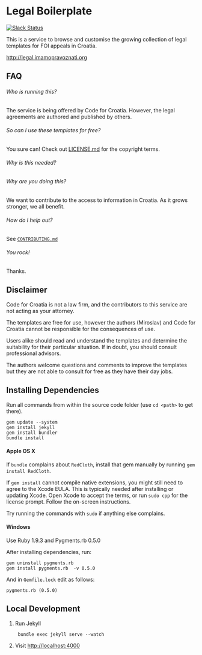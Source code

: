 # Legal Boilerplate

[![Slack Status](http://slackin.codeforcroatia.org/badge.svg)](http://codeforcroatia.org/slackin)

This is a service to browse and customise the growing collection of legal templates for FOI appeals in Croatia.

<http://legal.imamopravoznati.org>

## FAQ

###### Who is running this?

The service is being offered by Code for Croatia. However, the legal agreements are authored and published by others.

###### So can I use these templates for free?

You sure can! Check out [LICENSE.md](LICENSE.md) for the copyright terms.

###### Why is this needed?


###### Why are you doing this?

We want to contribute to the access to information in Croatia. As it grows stronger, we all benefit.

###### How do I help out?

See [`CONTRIBUTING.md`](CONTRIBUTING.md)

###### You rock!

Thanks.

## Disclaimer

Code for Croatia is not a law firm, and the contributors to this service are not acting as your attorney.

The templates are free for use, however the authors (Miroslav) and Code for Croatia cannot be responsible for the consequences of use.

Users alike should read and understand the templates and determine the suitability for their particular situation. If in doubt, you should consult professional advisors.

The authors welcome questions and comments to improve the templates but they are not able to consult for free as they have their day jobs.

## Installing Dependencies

Run all commands from within the source code folder (use `cd <path>` to get there).

    gem update --system
    gem install jekyll
    gem install bundler
    bundle install

#### Apple OS X

If `bundle` complains about `RedCloth`, install that gem manually by running `gem install RedCloth`.

If `gem install` cannot compile native extensions, you might still need to agree to the Xcode EULA. This is typically needed after installing or updating Xcode. Open Xcode to accept the terms, or run `sudo cpp` for the license prompt. Follow the on-screen instructions.

Try running the commands with `sudo` if anything else complains.

#### Windows

Use Ruby 1.9.3 and Pygments.rb 0.5.0

After installing dependencies, run:

    gem uninstall pygments.rb
    gem install pygments.rb  -v 0.5.0

And in `Gemfile.lock` edit as follows:

    pygments.rb (0.5.0)

## Local Development

1. Run Jekyll

        bundle exec jekyll serve --watch

1. Visit [http://localhost:4000](http://localhost:4000)

